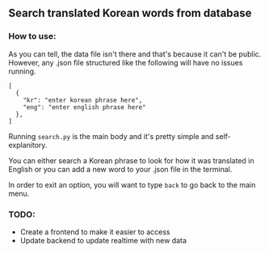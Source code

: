 ## Search translated Korean words from database

### How to use:
As you can tell, the data file isn't there and that's because it can't be public. However, any .json file structured like the following will have no issues running.

```
[
  {
    "kr": "enter korean phrase here",
    "eng": "enter english phrase here"
  },
]
```

Running `search.py` is the main body and it's pretty simple and self-explanitory.

You can either search a Korean phrase to look for how it was translated in English 
or you can add a new word to your .json file in the terminal.

In order to exit an option, you will want to type `back` to go back to the main menu.

### TODO:
- Create a frontend to make it easier to access
- Update backend to update realtime with new data